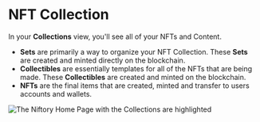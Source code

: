 # NFT Collection

In your **Collections** view, you'll see all of your NFTs and Content.

* **Sets** are primarily a way to organize your NFT Collection. These **Sets** are created and minted directly on the blockchain.
* **Collectibles** are essentially templates for all of the NFTs that are being made. These **Collectibles** are created and minted on the blockchain.
* **NFTs** are the final items that are created, minted and transfer to users accounts and wallets.

![The Niftory Home Page with the Collections are highlighted](../../../.gitbook/assets/image%20\(2\).png)
